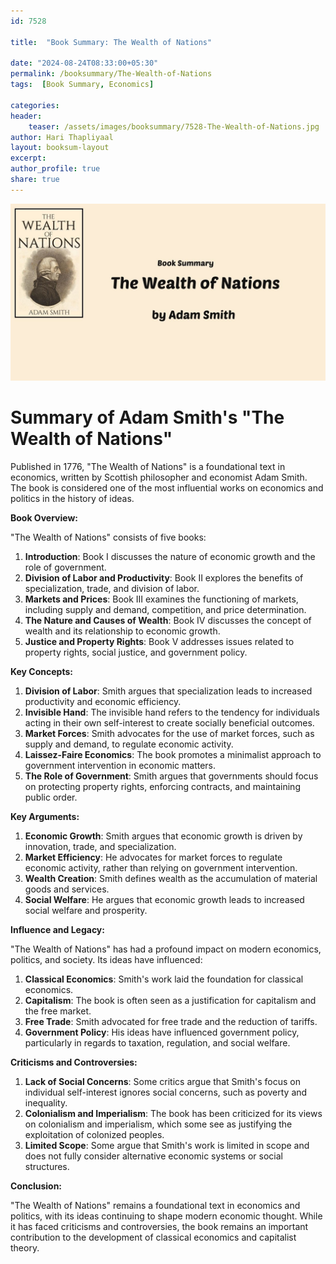 ```yaml
---    
id: 7528    
  
title:  "Book Summary: The Wealth of Nations"       

date: "2024-08-24T08:33:00+05:30"    
permalink: /booksummary/The-Wealth-of-Nations     
tags:  [Book Summary, Economics]     
    
categories:    
header:    
    teaser: /assets/images/booksummary/7528-The-Wealth-of-Nations.jpg    
author: Hari Thapliyaal    
layout: booksum-layout    
excerpt:    
author_profile: true    
share: true    
---    
```

    
![Book Summary: The-Wealth-of-Nations](/assets/images/booksummary/7528-The-Wealth-of-Nations.jpg) 

# Summary of Adam Smith's "The Wealth of Nations"

Published in 1776, "The Wealth of Nations" is a foundational text in economics, written by Scottish philosopher and economist Adam Smith. The book is considered one of the most influential works on economics and politics in the history of ideas.

**Book Overview:**

"The Wealth of Nations" consists of five books:

1. **Introduction**: Book I discusses the nature of economic growth and the role of government.
2. **Division of Labor and Productivity**: Book II explores the benefits of specialization, trade, and division of labor.
3. **Markets and Prices**: Book III examines the functioning of markets, including supply and demand, competition, and price determination.
4. **The Nature and Causes of Wealth**: Book IV discusses the concept of wealth and its relationship to economic growth.
5. **Justice and Property Rights**: Book V addresses issues related to property rights, social justice, and government policy.

**Key Concepts:**

1. **Division of Labor**: Smith argues that specialization leads to increased productivity and economic efficiency.
2. **Invisible Hand**: The invisible hand refers to the tendency for individuals acting in their own self-interest to create socially beneficial outcomes.
3. **Market Forces**: Smith advocates for the use of market forces, such as supply and demand, to regulate economic activity.
4. **Laissez-Faire Economics**: The book promotes a minimalist approach to government intervention in economic matters.
5. **The Role of Government**: Smith argues that governments should focus on protecting property rights, enforcing contracts, and maintaining public order.

**Key Arguments:**

1. **Economic Growth**: Smith argues that economic growth is driven by innovation, trade, and specialization.
2. **Market Efficiency**: He advocates for market forces to regulate economic activity, rather than relying on government intervention.
3. **Wealth Creation**: Smith defines wealth as the accumulation of material goods and services.
4. **Social Welfare**: He argues that economic growth leads to increased social welfare and prosperity.

**Influence and Legacy:**

"The Wealth of Nations" has had a profound impact on modern economics, politics, and society. Its ideas have influenced:

1. **Classical Economics**: Smith's work laid the foundation for classical economics.
2. **Capitalism**: The book is often seen as a justification for capitalism and the free market.
3. **Free Trade**: Smith advocated for free trade and the reduction of tariffs.
4. **Government Policy**: His ideas have influenced government policy, particularly in regards to taxation, regulation, and social welfare.

**Criticisms and Controversies:**

1. **Lack of Social Concerns**: Some critics argue that Smith's focus on individual self-interest ignores social concerns, such as poverty and inequality.
2. **Colonialism and Imperialism**: The book has been criticized for its views on colonialism and imperialism, which some see as justifying the exploitation of colonized peoples.
3. **Limited Scope**: Some argue that Smith's work is limited in scope and does not fully consider alternative economic systems or social structures.

**Conclusion:**

"The Wealth of Nations" remains a foundational text in economics and politics, with its ideas continuing to shape modern economic thought. While it has faced criticisms and controversies, the book remains an important contribution to the development of classical economics and capitalist theory.
